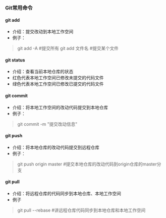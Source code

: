### Git常用命令

#### git add
- 介绍：提交改动到本地工作空间
- 例子：
> git add -A #提交所有
> git add 文件名 #提交某个文件

#### git status
- 介绍：查看当前本地仓库的状态
- 红色代表本地工作空间已修改未提交的代码文件
- 绿色代表本地工作空间已修改已提交的代码文件

#### git commit
- 介绍：将本地工作空间的改动代码提交到本地仓库
- 例子：
> git commit -m "提交改动信息"

#### git push
- 介绍：将本地仓库的改动代码提交到远程仓库
- 例子：
> git push origin master #提交本地仓库的改动代码到origin仓库的master分支

#### git pull
- 介绍：将远程仓库的代码同步到本地仓库、本地工作空间
- 例子
> git pull --rebase #讲远程仓库代码同步到本地仓库和本地工作空间
